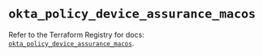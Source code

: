 # `okta_policy_device_assurance_macos`

Refer to the Terraform Registry for docs: [`okta_policy_device_assurance_macos`](https://registry.terraform.io/providers/okta/okta/4.18.0/docs/resources/policy_device_assurance_macos).
